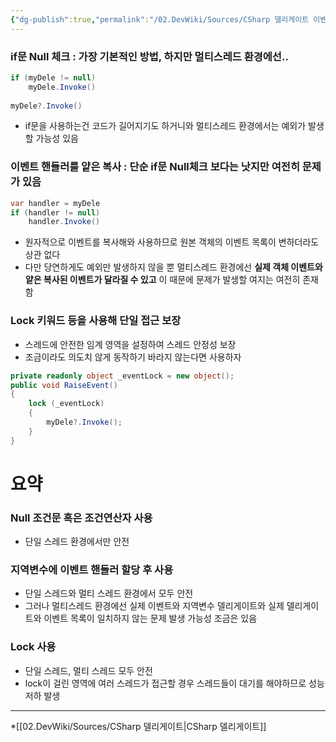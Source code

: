 ```yaml
---
{"dg-publish":true,"permalink":"/02.DevWiki/Sources/CSharp 델리게이트 이벤트 실행과 멀티스레드/","noteIcon":"","updated":"2025-08-05T22:19:25.000+09:00"}
---
```


### if문 Null 체크 : 가장 기본적인 방법, 하지만 멀티스레드 환경에선..

```csharp
if (myDele != null)
	myDele.Invoke()
	
myDele?.Invoke()
```

- if문을 사용하는건 코드가 길어지기도 하거니와 멀티스레드 환경에서는 예외가 발생할 가능성 있음

### 이벤트 핸들러를 얕은 복사 : 단순 if문 Null체크 보다는 낫지만 여전히 문제가 있음

```csharp
var handler = myDele
if (handler != null)
	handler.Invoke()

```

- 원자적으로 이벤트를 복사해와 사용하므로 원본 객체의 이벤트 목록이 변하더라도 상관 없다
- 다만 당연하게도 예외만 발생하지 않을 뿐 멀티스레드 환경에선 **실제 객체 이벤트와 얕은 복사된 이벤트가 달라질 수 있고** 이 때문에 문제가 발생할 여지는 여전히 존재함

### Lock 키워드 등을 사용해 단일 접근 보장

- 스레드에 안전한 임계 영역을 설정하여 스레드 안정성 보장
- 조금이라도 의도치 않게 동작하기 바라지 않는다면 사용하자

```csharp
private readonly object _eventLock = new object();
public void RaiseEvent()
{
    lock (_eventLock)
    {
        myDele?.Invoke();
    }
}

```

# 요약
### Null 조건문 혹은 조건연산자 사용
- 단일 스레드 환경에서만 안전

### 지역변수에 이벤트 핸들러 할당 후 사용

- 단일 스레드와 멀티 스레드 환경에서 모두 안전
- 그러나 멀티스레드 환경에선 실제 이벤트와 지역변수 델리게이트와 실제 델리게이트와 이벤트 목록이 일치하지 않는 문제 발생 가능성 조금은 있음
### Lock 사용

- 단일 스레드, 멀티 스레드 모두 안전
- lock이 걸린 영역에 여러 스레드가 접근할 경우 스레드들이 대기를 해야하므로 성능저하 발생

---
*[[02.DevWiki/Sources/CSharp 델리게이트\|CSharp 델리게이트]]